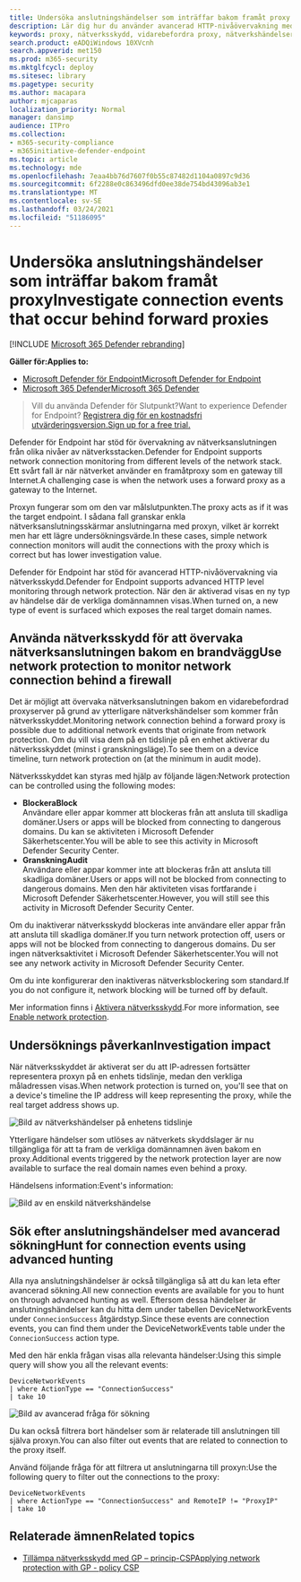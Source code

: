 ```yaml
---
title: Undersöka anslutningshändelser som inträffar bakom framåt proxy
description: Lär dig hur du använder avancerad HTTP-nivåövervakning med nätverksskydd i Microsoft Defender ATP, som visar ett verkligt mål i stället för en proxyserver.
keywords: proxy, nätverksskydd, vidarebefordra proxy, nätverkshändelser, granskning, blockering, domännamn, domän
search.product: eADQiWindows 10XVcnh
search.appverid: met150
ms.prod: m365-security
ms.mktglfcycl: deploy
ms.sitesec: library
ms.pagetype: security
ms.author: macapara
author: mjcaparas
localization_priority: Normal
manager: dansimp
audience: ITPro
ms.collection:
- m365-security-compliance
- m365initiative-defender-endpoint
ms.topic: article
ms.technology: mde
ms.openlocfilehash: 7eaa4bb76d7607f0b55c87482d1104a0897c9d36
ms.sourcegitcommit: 6f2288e0c863496dfd0ee38de754bd43096ab3e1
ms.translationtype: MT
ms.contentlocale: sv-SE
ms.lasthandoff: 03/24/2021
ms.locfileid: "51186095"
---
```

# <a name="investigate-connection-events-that-occur-behind-forward-proxies"></a><span data-ttu-id="d0d3c-104">Undersöka anslutningshändelser som inträffar bakom framåt proxy</span><span class="sxs-lookup"><span data-stu-id="d0d3c-104">Investigate connection events that occur behind forward proxies</span></span>

[!INCLUDE [Microsoft 365 Defender rebranding](../../includes/microsoft-defender.md)]

<span data-ttu-id="d0d3c-105">**Gäller för:**</span><span class="sxs-lookup"><span data-stu-id="d0d3c-105">**Applies to:**</span></span>
- [<span data-ttu-id="d0d3c-106">Microsoft Defender för Endpoint</span><span class="sxs-lookup"><span data-stu-id="d0d3c-106">Microsoft Defender for Endpoint</span></span>](https://go.microsoft.com/fwlink/p/?linkid=2154037)
- [<span data-ttu-id="d0d3c-107">Microsoft 365 Defender</span><span class="sxs-lookup"><span data-stu-id="d0d3c-107">Microsoft 365 Defender</span></span>](https://go.microsoft.com/fwlink/?linkid=2118804)

> <span data-ttu-id="d0d3c-108">Vill du använda Defender för Slutpunkt?</span><span class="sxs-lookup"><span data-stu-id="d0d3c-108">Want to experience Defender for Endpoint?</span></span> [<span data-ttu-id="d0d3c-109">Registrera dig för en kostnadsfri utvärderingsversion.</span><span class="sxs-lookup"><span data-stu-id="d0d3c-109">Sign up for a free trial.</span></span>](https://www.microsoft.com/microsoft-365/windows/microsoft-defender-atp?ocid=docs-wdatp-investigatemachines-abovefoldlink)

<span data-ttu-id="d0d3c-110">Defender för Endpoint har stöd för övervakning av nätverksanslutningen från olika nivåer av nätverksstacken.</span><span class="sxs-lookup"><span data-stu-id="d0d3c-110">Defender for Endpoint supports network connection monitoring from different levels of the network stack.</span></span> <span data-ttu-id="d0d3c-111">Ett svårt fall är när nätverket använder en framåtproxy som en gateway till Internet.</span><span class="sxs-lookup"><span data-stu-id="d0d3c-111">A challenging case is when the network uses a forward proxy as a gateway to the Internet.</span></span>

<span data-ttu-id="d0d3c-112">Proxyn fungerar som om den var målslutpunkten.</span><span class="sxs-lookup"><span data-stu-id="d0d3c-112">The proxy acts as if it was the target endpoint.</span></span>  <span data-ttu-id="d0d3c-113">I sådana fall granskar enkla nätverksanslutningsskärmar anslutningarna med proxyn, vilket är korrekt men har ett lägre undersökningsvärde.</span><span class="sxs-lookup"><span data-stu-id="d0d3c-113">In these cases, simple network connection monitors will audit the connections with the proxy which is correct but has lower investigation value.</span></span> 

<span data-ttu-id="d0d3c-114">Defender för Endpoint har stöd för avancerad HTTP-nivåövervakning via nätverksskydd.</span><span class="sxs-lookup"><span data-stu-id="d0d3c-114">Defender for Endpoint supports advanced HTTP level monitoring through network protection.</span></span> <span data-ttu-id="d0d3c-115">När den är aktiverad visas en ny typ av händelse där de verkliga domännamnen visas.</span><span class="sxs-lookup"><span data-stu-id="d0d3c-115">When turned on, a new type of event is surfaced which exposes the real target domain names.</span></span>

## <a name="use-network-protection-to-monitor-network-connection-behind-a-firewall"></a><span data-ttu-id="d0d3c-116">Använda nätverksskydd för att övervaka nätverksanslutningen bakom en brandvägg</span><span class="sxs-lookup"><span data-stu-id="d0d3c-116">Use network protection to monitor network connection behind a firewall</span></span>
<span data-ttu-id="d0d3c-117">Det är möjligt att övervaka nätverksanslutningen bakom en vidarebefordrad proxyserver på grund av ytterligare nätverkshändelser som kommer från nätverksskyddet.</span><span class="sxs-lookup"><span data-stu-id="d0d3c-117">Monitoring network connection behind a forward proxy is possible due to additional network events that originate from network protection.</span></span> <span data-ttu-id="d0d3c-118">Om du vill visa dem på en tidslinje på en enhet aktiverar du nätverksskyddet (minst i granskningsläge).</span><span class="sxs-lookup"><span data-stu-id="d0d3c-118">To see them on a device timeline, turn network protection on (at the minimum in audit mode).</span></span> 

<span data-ttu-id="d0d3c-119">Nätverksskyddet kan styras med hjälp av följande lägen:</span><span class="sxs-lookup"><span data-stu-id="d0d3c-119">Network protection can be controlled using the following modes:</span></span>

- <span data-ttu-id="d0d3c-120">**Blockera**</span><span class="sxs-lookup"><span data-stu-id="d0d3c-120">**Block**</span></span> <br> <span data-ttu-id="d0d3c-121">Användare eller appar kommer att blockeras från att ansluta till skadliga domäner.</span><span class="sxs-lookup"><span data-stu-id="d0d3c-121">Users or apps will be blocked from connecting to dangerous domains.</span></span> <span data-ttu-id="d0d3c-122">Du kan se aktiviteten i Microsoft Defender Säkerhetscenter.</span><span class="sxs-lookup"><span data-stu-id="d0d3c-122">You will be able to see this activity in Microsoft Defender Security Center.</span></span>
- <span data-ttu-id="d0d3c-123">**Granskning**</span><span class="sxs-lookup"><span data-stu-id="d0d3c-123">**Audit**</span></span> <br> <span data-ttu-id="d0d3c-124">Användare eller appar kommer inte att blockeras från att ansluta till skadliga domäner.</span><span class="sxs-lookup"><span data-stu-id="d0d3c-124">Users or apps will not be blocked from connecting to dangerous domains.</span></span> <span data-ttu-id="d0d3c-125">Men den här aktiviteten visas fortfarande i Microsoft Defender Säkerhetscenter.</span><span class="sxs-lookup"><span data-stu-id="d0d3c-125">However, you will still see this activity in Microsoft Defender Security Center.</span></span>


<span data-ttu-id="d0d3c-126">Om du inaktiverar nätverksskydd blockeras inte användare eller appar från att ansluta till skadliga domäner.</span><span class="sxs-lookup"><span data-stu-id="d0d3c-126">If you turn network protection off, users or apps will not be blocked from connecting to dangerous domains.</span></span> <span data-ttu-id="d0d3c-127">Du ser ingen nätverksaktivitet i Microsoft Defender Säkerhetscenter.</span><span class="sxs-lookup"><span data-stu-id="d0d3c-127">You will not see any network activity in Microsoft Defender Security Center.</span></span>

<span data-ttu-id="d0d3c-128">Om du inte konfigurerar den inaktiveras nätverksblockering som standard.</span><span class="sxs-lookup"><span data-stu-id="d0d3c-128">If you do not configure it, network blocking will be turned off by default.</span></span>

<span data-ttu-id="d0d3c-129">Mer information finns i [Aktivera nätverksskydd](enable-network-protection.md).</span><span class="sxs-lookup"><span data-stu-id="d0d3c-129">For more information, see [Enable network protection](enable-network-protection.md).</span></span>

## <a name="investigation-impact"></a><span data-ttu-id="d0d3c-130">Undersöknings påverkan</span><span class="sxs-lookup"><span data-stu-id="d0d3c-130">Investigation impact</span></span>
<span data-ttu-id="d0d3c-131">När nätverksskyddet är aktiverat ser du att IP-adressen fortsätter representera proxyn på en enhets tidslinje, medan den verkliga måladressen visas.</span><span class="sxs-lookup"><span data-stu-id="d0d3c-131">When network protection is turned on, you'll see that on a device's timeline the IP address will keep representing the proxy, while the real target address shows up.</span></span>

![Bild av nätverkshändelser på enhetens tidslinje](images/atp-proxy-investigation.png)

<span data-ttu-id="d0d3c-133">Ytterligare händelser som utlöses av nätverkets skyddslager är nu tillgängliga för att ta fram de verkliga domännamnen även bakom en proxy.</span><span class="sxs-lookup"><span data-stu-id="d0d3c-133">Additional events triggered by the network protection layer are now available to surface the real domain names even behind a proxy.</span></span>

<span data-ttu-id="d0d3c-134">Händelsens information:</span><span class="sxs-lookup"><span data-stu-id="d0d3c-134">Event's information:</span></span>

![Bild av en enskild nätverkshändelse](images/atp-proxy-investigation-event.png)



## <a name="hunt-for-connection-events-using-advanced-hunting"></a><span data-ttu-id="d0d3c-136">Sök efter anslutningshändelser med avancerad sökning</span><span class="sxs-lookup"><span data-stu-id="d0d3c-136">Hunt for connection events using advanced hunting</span></span> 
<span data-ttu-id="d0d3c-137">Alla nya anslutningshändelser är också tillgängliga så att du kan leta efter avancerad sökning.</span><span class="sxs-lookup"><span data-stu-id="d0d3c-137">All new connection events are available for you to hunt on through advanced hunting as well.</span></span> <span data-ttu-id="d0d3c-138">Eftersom dessa händelser är anslutningshändelser kan du hitta dem under tabellen DeviceNetworkEvents under `ConnecionSuccess` åtgärdstyp.</span><span class="sxs-lookup"><span data-stu-id="d0d3c-138">Since these events are connection events, you can find them under the DeviceNetworkEvents table under the `ConnecionSuccess` action type.</span></span>

<span data-ttu-id="d0d3c-139">Med den här enkla frågan visas alla relevanta händelser:</span><span class="sxs-lookup"><span data-stu-id="d0d3c-139">Using this simple query will show you all the relevant events:</span></span>

```
DeviceNetworkEvents
| where ActionType == "ConnectionSuccess" 
| take 10
```

![Bild av avancerad fråga för sökning](images/atp-proxy-investigation-ah.png)

<span data-ttu-id="d0d3c-141">Du kan också filtrera bort händelser som är relaterade till anslutningen till själva proxyn.</span><span class="sxs-lookup"><span data-stu-id="d0d3c-141">You can also filter out  events that are related to connection to the proxy itself.</span></span> 

<span data-ttu-id="d0d3c-142">Använd följande fråga för att filtrera ut anslutningarna till proxyn:</span><span class="sxs-lookup"><span data-stu-id="d0d3c-142">Use the following query to filter out the connections to the proxy:</span></span>

```
DeviceNetworkEvents
| where ActionType == "ConnectionSuccess" and RemoteIP != "ProxyIP"  
| take 10
```



## <a name="related-topics"></a><span data-ttu-id="d0d3c-143">Relaterade ämnen</span><span class="sxs-lookup"><span data-stu-id="d0d3c-143">Related topics</span></span>
- [<span data-ttu-id="d0d3c-144">Tillämpa nätverksskydd med GP – princip-CSP</span><span class="sxs-lookup"><span data-stu-id="d0d3c-144">Applying network protection with GP - policy CSP</span></span>](https://docs.microsoft.com/windows/client-management/mdm/policy-csp-defender#defender-enablenetworkprotection)
